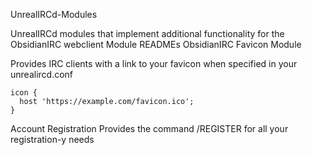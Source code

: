 UnrealIRCd-Modules

UnrealIRCd modules that implement additional functionality for the ObsidianIRC webclient
Module READMEs
ObsidianIRC Favicon Module

Provides IRC clients with a link to your favicon when specified in your unrealircd.conf
```
icon {
  host 'https://example.com/favicon.ico';
}
```
Account Registration
Provides the command /REGISTER for all your registration-y needs
